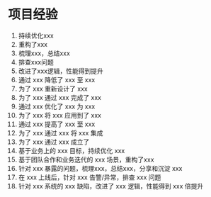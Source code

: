 # 项目经验

1. 持续优化xxx
2. 重构了xxx
3. 梳理xxx，总结xxx
4. 排查xxx问题
5. 改进了xxx逻辑，性能得到提升
6. 通过 xxx 降低了 xxx 至 xxx 
7. 为了 xxx 重新设计了 xxx 
8. 为了 xxx 通过 xxx 完成了 xxx 
9. 通过 xxx 优化了 xxx 为 xxx 
10. 为了 xxx 将 xxx 应用到了 xxx 
11. 通过 xxx 提高了 xxx 至 xxx 
12. 为了 xxx 通过 xxx 将 xxx 集成
13. 为了 xxx 通过 xxx 成立了
14. 基于业务上的 xxx 目标，持续优化 xxx
2. 基于团队合作和业务迭代的 xxx 场景，重构了xxx
3. 针对 xxx 暴露的问题，梳理xxx，总结xxx，分享和沉淀 xxx
4. 在 xxx 上线后，针对 xxx 告警/异常，排查 xxx 问题
5. 针对 xxx 系统的 xxx 缺陷，改进了 xxx 逻辑，性能得到 xxx 倍提升